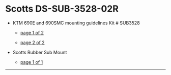 Scotts DS-SUB-3528-02R
======================

* KTM 690E and 690SMC mounting guidelines Kit # SUB3528

    * [page 1 of 2](http://i.imgur.com/jXaIQPf.jpg)

    * [page 2 of 2](http://i.imgur.com/SOZICjs.jpg)

* Scotts Rubber Sub Mount

    * [page 1 of 1](http://i.imgur.com/uy6VDal.jpg)

----

